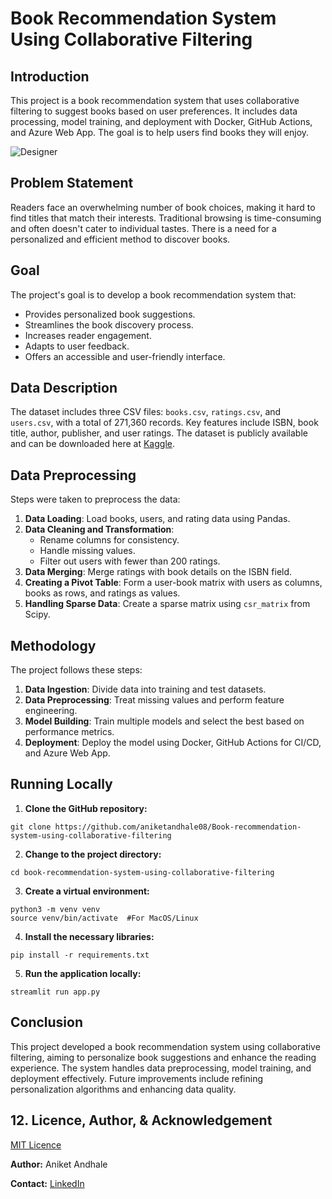 # Book Recommendation System Using Collaborative Filtering
## Introduction
This project is a book recommendation system that uses collaborative filtering to suggest books based on user preferences. It includes data processing, model training, and deployment with Docker, GitHub Actions, and Azure Web App. The goal is to help users find books they will enjoy.

![Designer](https://github.com/aniketandhale08/Book-recommendation-system-using-collaborative-filtering/assets/99685171/b8142068-6eac-410b-a8c7-6314a9eeaf41)

## Problem Statement
Readers face an overwhelming number of book choices, making it hard to find titles that match their interests. Traditional browsing is time-consuming and often doesn't cater to individual tastes. There is a need for a personalized and efficient method to discover books.

## Goal
The project's goal is to develop a book recommendation system that:
- Provides personalized book suggestions.
- Streamlines the book discovery process.
- Increases reader engagement.
- Adapts to user feedback.
- Offers an accessible and user-friendly interface.

## Data Description
The dataset includes three CSV files: `books.csv`, `ratings.csv`, and `users.csv`, with a total of 271,360 records. Key features include ISBN, book title, author, publisher, and user ratings.
The dataset is publicly available and can be downloaded here at [Kaggle](https://www.kaggle.com/datasets/saurabhbagchi/books-dataset/data). 

## Data Preprocessing
Steps were taken to preprocess the data:
1. **Data Loading**: Load books, users, and rating data using Pandas.
2. **Data Cleaning and Transformation**:
   - Rename columns for consistency.
   - Handle missing values.
   - Filter out users with fewer than 200 ratings.
3. **Data Merging**: Merge ratings with book details on the ISBN field.
4. **Creating a Pivot Table**: Form a user-book matrix with users as columns, books as rows, and ratings as values.
5. **Handling Sparse Data**: Create a sparse matrix using `csr_matrix` from Scipy.

## Methodology
The project follows these steps:
1. **Data Ingestion**: Divide data into training and test datasets.
2. **Data Preprocessing**: Treat missing values and perform feature engineering.
3. **Model Building**: Train multiple models and select the best based on performance metrics.
4. **Deployment**: Deploy the model using Docker, GitHub Actions for CI/CD, and Azure Web App.

## Running Locally

1. **Clone the GitHub repository:**
```
git clone https://github.com/aniketandhale08/Book-recommendation-system-using-collaborative-filtering
```

2. **Change to the project directory:**
```
cd book-recommendation-system-using-collaborative-filtering
``` 

3. **Create a virtual environment:**
```
python3 -m venv venv
source venv/bin/activate  #For MacOS/Linux
``` 

4. **Install the necessary libraries:**
```
pip install -r requirements.txt
``` 

5. **Run the application locally:**
```
streamlit run app.py
``` 

## Conclusion
This project developed a book recommendation system using collaborative filtering, aiming to personalize book suggestions and enhance the reading experience. The system handles data preprocessing, model training, and deployment effectively. Future improvements include refining personalization algorithms and enhancing data quality.

## 12. Licence, Author, & Acknowledgement

[MIT Licence](LICENSE)

**Author:** Aniket Andhale

**Contact:** [LinkedIn](https://www.linkedin.com/in/aniketandhale08/)
